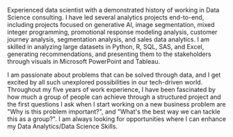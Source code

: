 Experienced data scientist with a demonstrated history of working in Data Science consulting. I have led several analytics projects end-to-end, including projects focused on generative AI, image segmentation, mixed integer programming, promotional response modeling analysis, customer journey analysis, segmentation analysis, and sales data analytics. I am skilled in analyzing large datasets in Python, R, SQL, SAS, and Excel, generating recommendations, and presenting them to the stakeholders through visuals in Microsoft PowerPoint and Tableau. 

I am passionate about problems that can be solved through data, and I get excited by all such unexplored possibilities in our tech-driven world. Throughout my five years of work experience, I have been fascinated by how much a group of people can achieve through a structured project and the first questions I ask when I start working on a new business problem are "Why is this problem important?", and "What's the best way we can tackle this as a group?". I am always looking for opportunities where I can enhance my Data Analytics/Data Science Skills.
